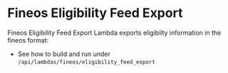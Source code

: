 # Fineos Eligibility Feed Export

Fineos Eligibility Feed Export Lambda exports eligibilty information in the fineos format:

- See how to build and run under `/api/lambdas/fineos/eligibility_feed_export`
